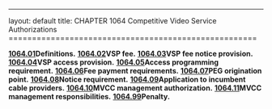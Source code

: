 ---
layout: default 
title: CHAPTER 1064 Competitive Video Service Authorizations =====================================================

[**1064.01**](462179ea.html)**Definitions.**
[**1064.02**](462c9c50.html)**VSP fee.**
[**1064.03**](4630c4e3.html)**VSP fee notice provision.**
[**1064.04**](46345175.html)**VSP access provision.**
[**1064.05**](463836fe.html)**Access programming requirement.**
[**1064.06**](463b03eb.html)**Fee payment requirements.**
[**1064.07**](463f2c69.html)**PEG origination point.**
[**1064.08**](4643fa2d.html)**Notice requirement.**
[**1064.09**](46467bb4.html)**Application to incumbent cable
providers.** [**1064.10**](464a3fe7.html)**MVCC management
authorization.** [**1064.11**](464e4568.html)**MVCC management
responsibilities.** [**1064.99**](46511105.html)**Penalty.**
